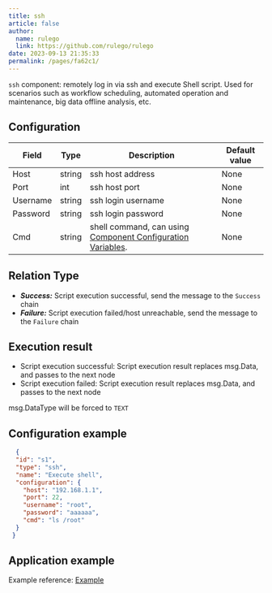```yaml
---
title: ssh
article: false
author: 
  name: rulego
  link: https://github.com/rulego/rulego
date: 2023-09-13 21:35:33
permalink: /pages/fa62c1/
---
```


`ssh` component: remotely log in via ssh and execute Shell script. Used for scenarios such as workflow scheduling, automated operation and maintenance, big data offline analysis, etc.

## Configuration

| Field    | Type   | Description                                                                      | Default value |
|----------|--------|----------------------------------------------------------------------------------|---------------|
| Host     | string | ssh host address                                                                 | None          |
| Port     | int    | ssh host port                                                                    | None          |
| Username | string | ssh login username                                                               | None          |
| Password | string | ssh login password                                                               | None          |
| Cmd      | string | shell command, can using [Component Configuration Variables](/en/pages/baa05c/). | None          |


## Relation Type

- ***Success:*** Script execution successful, send the message to the `Success` chain
- ***Failure:*** Script execution failed/host unreachable, send the message to the `Failure` chain

## Execution result

- Script execution successful: Script execution result replaces msg.Data, and passes to the next node
- Script execution failed: Script execution result replaces msg.Data, and passes to the next node

msg.DataType will be forced to `TEXT`

## Configuration example

```json
  {
  "id": "s1",
  "type": "ssh",
  "name": "Execute shell",
  "configuration": {
    "host": "192.168.1.1",
    "port": 22,
    "username": "root",
    "password": "aaaaaa",
    "cmd": "ls /root"
  }
 }
```

## Application example

Example reference: [Example](https://github.com/rulego/rulego/blob/main/examples/ssh_node/ssh.go)